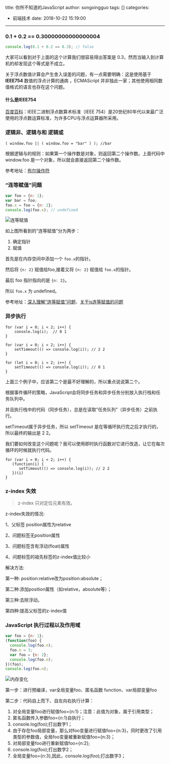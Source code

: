 title: 你所不知道的JavaScript
author: songxingguo
tags: []
categories:
  - 前端技术
date: 2018-10-22 15:19:00
---
### 0.1 + 0.2 == 0.30000000000000004

```js
console.log(0.1 + 0.2 == 0.3); // false
```
大家可以看到对于上面的这个计算我们很容易得出答案是 0.3，然而当输入到计算机的却发现这个等式是不成立。

关于浮点数值计算会产生舍入误差的问题，有一点需要明确：这是使用基于 **IEEE754** 数值的浮点计算的通病 ，ECMAScript 并非独此一家；其他使用相同数值格式的语言也存在这个问题。

<!-- more -->

#### 什么是IEEE754

[百度百科]：IEEE二进制浮点数算术标准（IEEE 754）是20世纪80年代以来最广泛使用的浮点数运算标准，为许多CPU与浮点运算器所采用。

[百度百科]:https://baike.baidu.com/item/IEEE%20754/3869922?fr=aladdin

### 逻辑非、逻辑与和 逻辑或

```
( window.foo || ( window.foo = "bar" ) ); //bar
```
根据逻辑与的规则：如果第一个操作数是对象，则返回第二个操作数。上面代码中 window.foo 是一个对象，所以就会直接返回第二个操作数。

参考地址：[布尔操作符]

[布尔操作符]:http://localhost:4000/2018/08/30/JavaScript-basic-concepts/


### “连等赋值”问题

```js
var foo = {n: 1};
var bar = foo;
foo.x = foo = {n: 2};
console.log(foo.x); // undefined
```

![连等赋值](https://graphbed.qiniu.songxingguo.com/JavaScript-deep/%E8%BF%9E%E7%AD%89%E8%B5%8B%E5%80%BC.png)

如上图所看到的“连等赋值”分为两步：

1. 确定指针
2. 赋值

首先是在内存空间中添加一个 `foo.x`的指针。

然后将 `{n: 2}` 赋值给foo,接着又将 `{n: 2}` 赋值给 `foo.x`的指针。

最后 foo 指针指向的是 `{n: 2}`。

所以 `foo.x` 为 undefined。

参考地址：[深入理解“连等赋值”问题]、[关于js连等赋值的问题]

[关于js连等赋值的问题]:https://blog.csdn.net/sinat_36598441/article/details/53384567
[深入理解“连等赋值”问题]:https://segmentfault.com/a/1190000004224719

### 异步执行

```
for (var i = 0; i < 2; i++) {
    console.log(i);  // 0 1
}

for (var i = 0; i < 2; i++) {
    setTimeout(() => console.log(i)); // 2 2
}

for (let i = 0; i < 2; i++) {
    setTimeout(() => console.log(i)); // 0 1
}
```
上面三个例子中，应该第二个是最不好理解的，所以重点说说第二个。

根据事件循环的策略，JavaScript会将同步任务和异步任务分别放入执行栈和任务队列中。

并且执行栈中的代码（同步任务），总是在读取”任务队列”（异步任务）之前执行。

setTimeout属于异步任务，所以 setTimeout 是在等循环执行完之后才执行的，所以最终的输出是 2 2。

我们要如何改变这个问题呢？我可以使用即时执行函数对它进行改造，让它在每次循环的时候就执行代码。

```
for (var i = 0; i < 2; i++) {
   (function(i) {
      setTimeout(() => console.log(i)); // 2 2
   })(i)
}
```
### z-index 失效

> z-index 只对定位元素有效。

z-index失效的情况:

1、父标签 position属性为relative

2、问题标签无position属性

3、问题标签含有浮动(float)属性

4、问题标签的祖先标签的z-index值比较小

解决方法:

第一种: position:relative改为position:absolute；

第二种:添加position属性（如relative，absolute等）；

第三种:去除浮动。

第四种:提高父标签的z-index值

### JavaScript 执行过程以及作用域

```js
var foo = {n: 1}; 
(function(foo) {
  console.log(foo.n); 
  foo.n = 3;
  var foo = {n: 2}; 
  console.log(foo.n); 
})(foo);
console.log(foo.n); 
```
![内存变化]()

第一步：进行预编译，var全局变量foo、匿名函数 function、var局部变量foo

第二步：代码自上而下、自左向右执行计算：

1. 对全局变量foo进行赋值foo={n:1}；注意：此值为对象，属于引用类型；
2. 匿名函数传入参数foo={n:1}自执行；
3. console.log(foo);打出数字1；
4. 由于存在foo局部变量，那么对foo变量进行赋值foo={n:3}，同时更改了引用类型的参数值，全局foo变量被重新赋值foo={n:3}；
5. 对局部变量foo进行重新赋值foo={n:2};
6. console.log(foo);打出数字2；
7. 全局变量foo={n:3},因此，console.log(foo);打出数字3；